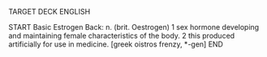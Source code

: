 TARGET DECK
ENGLISH

START
Basic
Estrogen
Back: n. (brit. Oestrogen) 1 sex hormone developing and maintaining female characteristics of the body. 2 this produced artificially for use in medicine. [greek oistros frenzy, *-gen]
END
